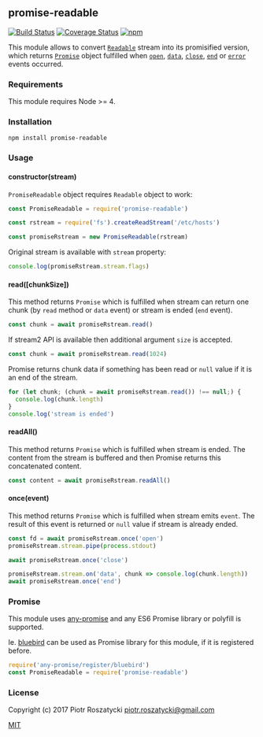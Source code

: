 ## promise-readable

[![Build Status](https://secure.travis-ci.org/dex4er/js-promise-readable.svg)](http://travis-ci.org/dex4er/js-promise-readable) [![Coverage Status](https://coveralls.io/repos/github/dex4er/js-promise-readable/badge.svg)](https://coveralls.io/github/dex4er/js-promise-readable) [![npm](https://img.shields.io/npm/v/promise-readable.svg)](https://www.npmjs.com/package/promise-readable)

This module allows to convert
[`Readable`](https://nodejs.org/api/stream.html#stream_class_stream_readable)
stream into its promisified version, which returns [`Promise`](https://developer.mozilla.org/en-US/docs/Web/JavaScript/Reference/Global_Objects/Promise)
object fulfilled when
[`open`](https://nodejs.org/api/fs.html#fs_event_open),
[`data`](https://nodejs.org/api/stream.html#stream_event_data),
[`close`](https://nodejs.org/api/fs.html#fs_event_close),
[`end`](https://nodejs.org/api/stream.html#stream_event_end) or
[`error`](https://nodejs.org/api/stream.html#stream_event_error_1) events
occurred.

### Requirements

This module requires Node >= 4.

### Installation

```shell
npm install promise-readable
```

### Usage

#### constructor(stream)

`PromiseReadable` object requires `Readable` object to work:

```js
const PromiseReadable = require('promise-readable')

const rstream = require('fs').createReadStream('/etc/hosts')

const promiseRstream = new PromiseReadable(rstream)
```

Original stream is available with `stream` property:

```js
console.log(promiseRstream.stream.flags)
```

#### read([chunkSize])

This method returns `Promise` which is fulfilled when stream can return one
chunk (by `read` method or `data` event) or stream is ended (`end` event).

```js
const chunk = await promiseRstream.read()
```

If stream2 API is available then additional argument `size` is accepted.

```js
const chunk = await promiseRstream.read(1024)
```

Promise returns chunk data if something has been read or `null` value if it is
an end of the stream.

```js
for (let chunk; (chunk = await promiseRstream.read()) !== null;) {
  console.log(chunk.length)
}
console.log('stream is ended')
```

#### readAll()

This method returns `Promise` which is fulfilled when stream is ended. The
content from the stream is buffered and then Promise returns this concatenated
content.

```js
const content = await promiseRstream.readAll()
```

#### once(event)

This method returns `Promise` which is fulfilled when stream emits `event`. The
result of this event is returned or `null` value if stream is already ended.

```js
const fd = await promiseRstream.once('open')
promiseRstream.stream.pipe(process.stdout)

await promiseRstream.once('close')

promiseRstream.stream.on('data', chunk => console.log(chunk.length))
await promiseRstream.once('end')
```

### Promise

This module uses [any-promise](https://www.npmjs.com/package/any-promise) and
any ES6 Promise library or polyfill is supported.

Ie. [bluebird](https://www.npmjs.com/package/bluebird) can be used as Promise
library for this module, if it is registered before.

```js
require('any-promise/register/bluebird')
const PromiseReadable = require('promise-readable')
```

### License

Copyright (c) 2017 Piotr Roszatycki <piotr.roszatycki@gmail.com>

[MIT](https://opensource.org/licenses/MIT)
